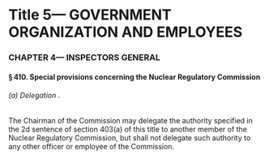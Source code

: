 
# Title 5— GOVERNMENT ORGANIZATION AND EMPLOYEES
### CHAPTER 4— INSPECTORS GENERAL
#### § 410. Special provisions concerning the Nuclear Regulatory Commission
###### (a) Delegation .

The Chairman of the Commission may delegate the authority specified in the 2d sentence of section 403(a) of this title to another member of the Nuclear Regulatory Commission, but shall not delegate such authority to any other officer or employee of the Commission.
